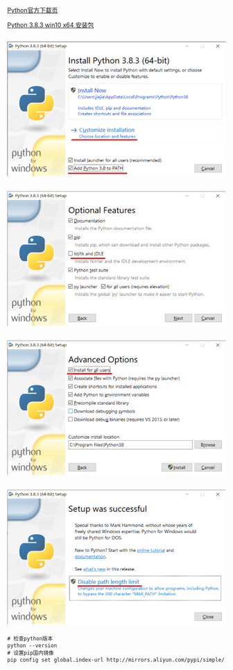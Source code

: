 [Python官方下载页](https://www.python.org/downloads/release)

[Python 3.8.3 win10 x64 安装包](https://www.python.org/ftp/python/3.8.3/python-3.8.3-amd64.exe)

![](01.png)
---
![](02.png)
---
![](03.png)
---
![](04.png)
---

```shell script
# 检查python版本
python --version
# 设置pip国内镜像
pip config set global.index-url http://mirrors.aliyun.com/pypi/simple/
```
